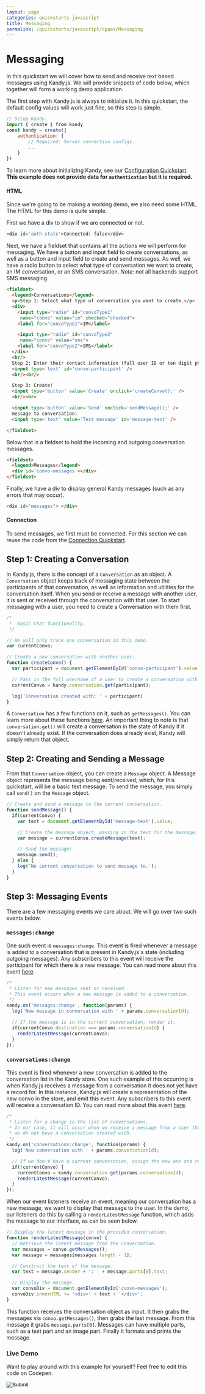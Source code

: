 ```yaml
---
layout: page
categories: quickstarts-javascript
title: Messaging
permalink: /quickstarts/javascript/cpaas/Messaging
---
```


# Messaging

In this quickstart we will cover how to send and receive text based messages using Kandy.js. We will provide snippets of code below, which together will form a working demo application.

The first step with Kandy.js is always to initialize it. In this quickstart, the default config values will work just fine, so this step is simple.

``` javascript 
// Setup Kandy.
import { create } from kandy
const kandy = create({
    authentication: {
        // Required: Server connection configs.
        ...
    }
})
```

To learn more about initializing Kandy, see our [Configuration Quickstart](Configurations). __This example does not provide data for `authentication` but it is required.__

#### HTML

Since we're going to be making a working demo, we also need some HTML. The HTML for this demo is quite simple.

First we have a div to show if we are connected or not.

``` html
<div id='auth-state'>Connected: false</div>
```

Next, we have a fieldset that contains all the actions we will perform for messaging. We have a button and input field to create conversations, as well as a button and input field to create and send messages. As well, we have a radio button to select what type of conversation we want to create, an IM conversation, or an SMS conversation. *Note:* not all backends support SMS messaging.

``` html
<fieldset>
  <legend>Conversations</legend>
  <p>Step 1: Select what type of conversation you want to create.</p>
  <div>
    <input type="radio" id="convoType1"
     name="convo" value="im" checked="checked">
    <label for="convoType1">IM</label>

    <input type="radio" id="convoType2"
     name="convo" value="sms">
    <label for="convoType2">SMS</label>
  </div>
  <br/>
  Step 2: Enter their contact information (full user ID or ten digit phone number):
  <input type='text' id='convo-participant' />
  <br/><br/>

  Step 3: Create!
  <input type='button' value='Create' onclick='createConvo();' />
  <br/><hr>

  <input type='button' value='Send' onclick='sendMessage();' />
  message to conversation:
  <input type='text' value='Test message' id='message-text' />

</fieldset>
```

Below that is a fieldset to hold the incoming and outgoing conversation messages.

``` html
<fieldset>
  <legend>Messages</legend>
  <div id='convo-messages'></div>
</fieldset>
```

Finally, we have a div to display general Kandy messages (such as any errors that may occur).

``` html
<div id="messages"> </div>
```

#### Connection

To send messages, we first must be connected. For this section we can reuse the code from the [Connection Quickstart](User%20Connect).

## Step 1: Creating a Conversation

In Kandy.js, there is the concept of a `Conversation` as an object. A `Conversation` object keeps track of messaging state between the participants of that conversation, as well as information and utilities for the conversation itself. When you send or receive a message with another user, it is sent or received through the conversation with that user. To start messaging with a user, you need to create a Conversation with them first.

``` javascript
/*
 *  Basic Chat functionality.
 */

// We will only track one conversation in this demo.
var currentConvo;

// Create a new conversation with another user.
function createConvo() {
  var participant = document.getElementById('convo-participant').value;

  // Pass in the full username of a user to create a conversation with them.
  currentConvo = kandy.conversation.get(participant);

  log('Conversation created with: ' + participant)
}
```

A `Conversation` has a few functions on it, such as `getMessages()`. You can learn more about these functions [here](../../references/cpaas#conversation). An important thing to note is that `conversation.get()` will create a conversation in the state of Kandy if it doesn't already exist. If the conversation does already exist, Kandy will simply return that object.

## Step 2: Creating and Sending a Message

From that `Conversation` object, you can create a `Message` object. A Message object represents the message being sent/received, which, for this quickstart, will be a basic text message. To send the message, you simply call `send()` on the `Message` object.

``` javascript
// Create and send a message to the current conversation.
function sendMessage() {
  if(currentConvo) {
    var text = document.getElementById('message-text').value;

    // Create the message object, passing in the text for the message.
    var message = currentConvo.createMessage(text);

    // Send the message!
    message.send();
  } else {
    log('No current conversation to send message to.');
  }
}
```

## Step 3: Messaging Events

There are a few messaging events we care about. We will go over two such events below.

### `messages:change`

One such event is `messages:change`. This event is fired whenever a message is added to a conversation that is present in Kandy.js's state (including outgoing messages). Any subscribers to this event will receive the participant for which there is a new message. You can read more about this event [here](../../references/cpaas#messaging).

``` javascript
/*
 * Listen for new messages sent or received.
 * This event occurs when a new message is added to a conversation.
 */
kandy.on('messages:change', function(params) {
  log('New message in conversation with ' + params.conversationId);

  // If the message is in the current conversation, render it.
  if(currentConvo.destination === params.conversationId) {
    renderLatestMessage(currentConvo);
  }
});
```

### `conversations:change`

This event is fired whenever a new conversation is added to the conversation list in the Kandy store. One such example of this occurring is when Kandy.js receives a message from a conversation it does not yet have a record for. In this instance, Kandy.js will create a representation of the new convo in the store, and emit this event. Any subscribers to this event will receive a conversation ID. You can read more about this event [here](../../references/cpaas#messaging).

``` javascript
/*
 * Listen for a change in the list of conversations.
 * In our case, it will occur when we receive a message from a user that
 * we do not have a conversation created with.
 */
kandy.on('conversations:change', function(params) {
  log('New conversation with ' + params.conversationId);

  // If we don't have a current conversation, assign the new one and render it.
  if(!currentConvo) {
    currentConvo = kandy.conversation.get(params.conversationId);
    renderLatestMessage(currentConvo);
  }
});
```

When our event listeners receive an event, meaning our conversation has a new message, we want to display that message to the user. In the demo, our listeners do this by calling a `renderLatestMessage` function, which adds the message to our interface, as can be seen below.

``` javascript
// Display the latest message in the provided conversation.
function renderLatestMessage(convo) {
  // Retrieve the latest message from the conversation.
  var messages = convo.getMessages();
  var message = messages[messages.length - 1];

  // Construct the text of the message.
  var text = message.sender + ': ' + message.parts[0].text;

  // Display the message.
  var convoDiv = document.getElementById('convo-messages');
  convoDiv.innerHTML += '<div>' + text + '</div>';
}
```

This function receives the conversation object as input. It then grabs the messages via `convo.getMessages()`, then grabs the last message. From this message it grabs `message.parts[0]`. Messages can have multiple parts, such as a text part and an image part. Finally it formats and prints the message.

### Live Demo

Want to play around with this example for yourself? Feel free to edit this code on Codepen.



<form action="https://codepen.io/pen/define" method="POST" target="_blank" class="codepen-form"><input type="hidden" name="data" value=' {&quot;js&quot;:&quot;/**\n * Kandy.io Basic Chat Demo\n */\n\n// Variables for connecting.\nvar username = \&quot;UsernameHere\&quot;;\nvar password = \&quot;PasswordHere\&quot;;\n\n// Setup Kandy.\nconst { create } = Kandy\nconst kandy = create({\n    authentication: {\n        // Required: Server connection configs.\n        ...\n    }\n})\n\n/*\n * Authentication functionality.\n */\n\n// Listen for changes to the auth state.\nkandy.on(&apos;auth:change&apos;, function() {\n  var isConnected = kandy.getConnection().isConnected;\n  document.getElementById(&apos;auth-state&apos;).innerHTML = &apos;Connected: &apos; + isConnected;\n  log(&apos;Connection state changed.&apos;);\n});\n\n// Listen for authentication errors.\nkandy.on(&apos;auth:error&apos;, function(params) {\n  log(&apos;Connect error: &apos; + params.error.message + &apos; (&apos; + params.error.code + &apos;)&apos;);\n});\n\n// Login on page load.\nkandy.connect({\n  username: username,\n  password: password\n});\n\n// Utility function for appending messages to the message div.\nfunction log(message) {\n  document.getElementById(&apos;messages&apos;).innerHTML += &apos;<div>&apos; + message + &apos;</div>&apos;;\n}\n\n/*\n *  Basic Chat functionality.\n */\n\n// We will only track one conversation in this demo.\nvar currentConvo;\n\n// Create a new conversation with another user.\nfunction createConvo() {\n  var participant = document.getElementById(&apos;convo-participant&apos;).value;\n\n  // Pass in the full username of a user to create a conversation with them.\n  currentConvo = kandy.conversation.get(participant);\n\n  log(&apos;Conversation created with: &apos; + participant)\n}\n\n// Create and send a message to the current conversation.\nfunction sendMessage() {\n  if(currentConvo) {\n    var text = document.getElementById(&apos;message-text&apos;).value;\n\n    // Create the message object, passing in the text for the message.\n    var message = currentConvo.createMessage(text);\n\n    // Send the message!\n    message.send();\n  } else {\n    log(&apos;No current conversation to send message to.&apos;);\n  }\n}\n\n/*\n * Listen for new messages sent or received.\n * This event occurs when a new message is added to a conversation.\n */\nkandy.on(&apos;messages:change&apos;, function(params) {\n  log(&apos;New message in conversation with &apos; + params.conversationId);\n\n  // If the message is in the current conversation, render it.\n  if(currentConvo.destination === params.conversationId) {\n    renderLatestMessage(currentConvo);\n  }\n});\n\n/*\n * Listen for a change in the list of conversations.\n * In our case, it will occur when we receive a message from a user that\n * we do not have a conversation created with.\n */\nkandy.on(&apos;conversations:change&apos;, function(params) {\n  log(&apos;New conversation with &apos; + params.conversationId);\n\n  // If we don&apos;t have a current conversation, assign the new one and render it.\n  if(!currentConvo) {\n    currentConvo = kandy.conversation.get(params.conversationId);\n    renderLatestMessage(currentConvo);\n  }\n});\n\n// Display the latest message in the provided conversation.\nfunction renderLatestMessage(convo) {\n  // Retrieve the latest message from the conversation.\n  var messages = convo.getMessages();\n  var message = messages[messages.length - 1];\n\n  // Construct the text of the message.\n  var text = message.sender + &apos;: &apos; + message.parts[0].text;\n\n  // Display the message.\n  var convoDiv = document.getElementById(&apos;convo-messages&apos;);\n  convoDiv.innerHTML += &apos;<div>&apos; + text + &apos;</div>&apos;;\n}\n\n&quot;,&quot;html&quot;:&quot;<div id=&apos;auth-state&apos;>Connected: false</div>\n\n<fieldset>\n  <legend>Conversations</legend>\n  <p>Step 1: Select what type of conversation you want to create.</p>\n  <div>\n    <input type=\&quot;radio\&quot; id=\&quot;convoType1\&quot;\n     name=\&quot;convo\&quot; value=\&quot;im\&quot; checked=\&quot;checked\&quot;>\n    <label for=\&quot;convoType1\&quot;>IM</label>\n\n    <input type=\&quot;radio\&quot; id=\&quot;convoType2\&quot;\n     name=\&quot;convo\&quot; value=\&quot;sms\&quot;>\n    <label for=\&quot;convoType2\&quot;>SMS</label>\n  </div>\n  <br/>\n  Step 2: Enter their contact information (full user ID or ten digit phone number):\n  <input type=&apos;text&apos; id=&apos;convo-participant&apos; />\n  <br/><br/>\n\n  Step 3: Create!\n  <input type=&apos;button&apos; value=&apos;Create&apos; onclick=&apos;createConvo();&apos; />\n  <br/><hr>\n\n  <input type=&apos;button&apos; value=&apos;Send&apos; onclick=&apos;sendMessage();&apos; />\n  message to conversation:\n  <input type=&apos;text&apos; value=&apos;Test message&apos; id=&apos;message-text&apos; />\n\n</fieldset>\n\n<fieldset>\n  <legend>Messages</legend>\n  <div id=&apos;convo-messages&apos;></div>\n</fieldset>\n\n<div id=\&quot;messages\&quot;> </div>\n\n&quot;,&quot;css&quot;:&quot;&quot;,&quot;title&quot;:&quot;Kandy.io Basic Chat Demo&quot;,&quot;editors&quot;:&quot;101&quot;,&quot;js_external&quot;:&quot;https://cdn.jsdelivr.net/gh/Kandy-IO/kandy-uc-js-sdk@69225/dist/kandy.js&quot;} '><input type="image" src="./TryItOn-CodePen.png"></form>